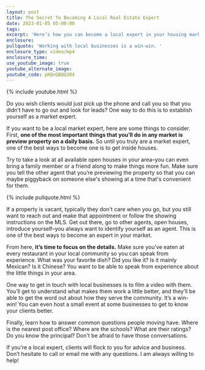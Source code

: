 ```yaml
---
layout: post
title: The Secret To Becoming A Local Real Estate Expert
date: 2023-01-05 05:00:00
tags:
excerpt: 'Here’s how you can become a local expert in your housing market. '
enclosure:
pullquote: 'Working with local businesses is a win-win. '
enclosure_type: video/mp4
enclosure_time:
use_youtube_image: true
youtube_alternate_image:
youtube_code: pKQnGBQQ3O4
---
```

{% include youtube.html %}

Do you wish clients would just pick up the phone and call you so that you didn’t have to go out and look for leads? One way to do this is to establish yourself as a market expert.

If you want to be a local market expert, here are some things to consider. First, **one of the most important things that you’ll do in any market is preview property on a daily basis.** So until you truly are a market expert, one of the best ways to become one is to get inside houses.

Try to take a look at all available open houses in your area–you can even bring a family member or a friend along to make things more fun. Make sure you tell the other agent that you’re previewing the property so that you can maybe piggyback on someone else's showing at a time that's convenient for them.

{% include pullquote.html %}

If a property is vacant, typically they don't care when you go, but you still want to reach out and make that appointment or follow the showing instructions on the MLS. Get out there, go to other agents, open houses, introduce yourself–you always want to identify yourself as an agent. This is one of the best ways to become an expert in your market.

From here, **it’s time to focus on the details.** Make sure you've eaten at every restaurant in your local community so you can speak from experience. What was your favorite dish? Did you like it? Is it mainly Mexican? Is it Chinese? You want to be able to speak from experience about the little things in your area.

One way to get in touch with local businesses is to film a video with them. You’ll get to understand what makes them work a little better, and they’ll be able to get the word out about how they serve the community. It’s a win-win\! You can even host a small event at some businesses to get to know your clients better.&nbsp;

Finally, learn how to answer common questions people moving have. Where is the nearest post office? Where are the schools? What are their ratings? Do you know the principal? Don't be afraid to have those conversations.&nbsp;

If you’re a local expert, clients will flock to you for advice and business. Don’t hesitate to call or email me with any questions. I am always willing to help\!&nbsp;